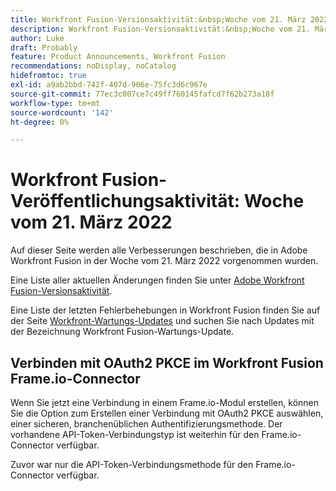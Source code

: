 ```yaml
---
title: Workfront Fusion-Versionsaktivität:&nbsp;Woche vom 21. März 2022
description: Workfront Fusion-Versionsaktivität:&nbsp;Woche vom 21. März 2022
author: Luke
draft: Probably
feature: Product Announcements, Workfront Fusion
recommendations: noDisplay, noCatalog
hidefromtoc: true
exl-id: a9ab2bbd-742f-407d-906e-75fc3d6c967e
source-git-commit: 77ec3c007ce7c49ff760145fafcd7f62b273a18f
workflow-type: tm+mt
source-wordcount: '142'
ht-degree: 0%

---
```


# Workfront Fusion-Veröffentlichungsaktivität: Woche vom 21. März 2022

Auf dieser Seite werden alle Verbesserungen beschrieben, die in Adobe Workfront Fusion in der Woche vom 21. März 2022 vorgenommen wurden.

Eine Liste aller aktuellen Änderungen finden Sie unter [Adobe Workfront Fusion-Versionsaktivität](/help/workfront-fusion/fusion-product-releases/fusion-release-activity.md).

Eine Liste der letzten Fehlerbehebungen in Workfront Fusion finden Sie auf der Seite [Workfront-Wartungs-Updates](https://experienceleague.adobe.com/docs/workfront-known-issues/releases/current-updates.html) und suchen Sie nach Updates mit der Bezeichnung Workfront Fusion-Wartungs-Update.

## Verbinden mit OAuth2 PKCE im Workfront Fusion Frame.io-Connector

Wenn Sie jetzt eine Verbindung in einem Frame.io-Modul erstellen, können Sie die Option zum Erstellen einer Verbindung mit OAuth2 PKCE auswählen, einer sicheren, branchenüblichen Authentifizierungsmethode. Der vorhandene API-Token-Verbindungstyp ist weiterhin für den Frame.io-Connector verfügbar.

Zuvor war nur die API-Token-Verbindungsmethode für den Frame.io-Connector verfügbar.
